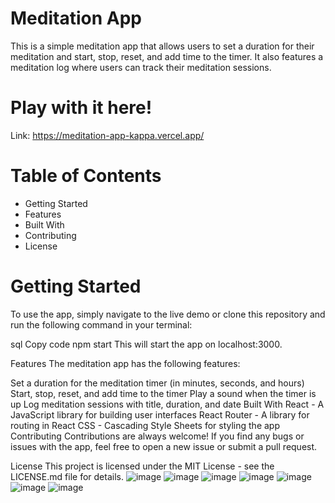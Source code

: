 # Meditation App

This is a simple meditation app that allows users to set a duration for their meditation and start, stop, reset, and add time to the timer. It also features a meditation log where users can track their meditation sessions.

# Play with it here!
Link: https://meditation-app-kappa.vercel.app/

# Table of Contents
* Getting Started
* Features
* Built With
* Contributing
* License
# Getting Started
To use the app, simply navigate to the live demo or clone this repository and run the following command in your terminal:

sql
Copy code
npm start
This will start the app on localhost:3000.

Features
The meditation app has the following features:

Set a duration for the meditation timer (in minutes, seconds, and hours)
Start, stop, reset, and add time to the timer
Play a sound when the timer is up
Log meditation sessions with title, duration, and date
Built With
React - A JavaScript library for building user interfaces
React Router - A library for routing in React
CSS - Cascading Style Sheets for styling the app
Contributing
Contributions are always welcome! If you find any bugs or issues with the app, feel free to open a new issue or submit a pull request.

License
This project is licensed under the MIT License - see the LICENSE.md file for details.
![image](https://user-images.githubusercontent.com/68082556/229308770-3e63c53d-0ee2-404a-a01a-9f819ff7f82f.png)
![image](https://user-images.githubusercontent.com/68082556/229263541-d285b779-3df8-4a66-b6e2-0863f8c98ea2.png)
![image](https://user-images.githubusercontent.com/68082556/229308793-5503c93e-6713-4c0d-92ee-d0099551ba7e.png)
![image](https://user-images.githubusercontent.com/68082556/229263553-75d82fc7-e745-4765-b598-5e0fcd229233.png)
![image](https://user-images.githubusercontent.com/68082556/229263557-061a38c0-c7f4-4186-99c8-1f4c9d62b07f.png)
![image](https://user-images.githubusercontent.com/68082556/229263578-b022f40c-bc9b-4c35-9cc4-6ded25b10a9f.png)
![image](https://user-images.githubusercontent.com/68082556/229309051-0c10b115-30dd-44e4-b396-7f184641b66f.png)
